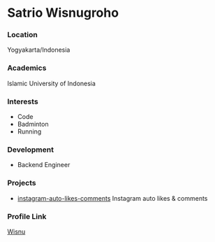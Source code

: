# Satrio Wisnugroho

### Location

Yogyakarta/Indonesia

### Academics

Islamic University of Indonesia

### Interests

- Code
- Badminton
- Running

### Development

- Backend Engineer

### Projects

- [instagram-auto-likes-comments](https://github.com/satriowisnugroho/instagram-auto-likes-comments) Instagram auto likes & comments

### Profile Link

[Wisnu](https://github.com/satriowisnugroho)
